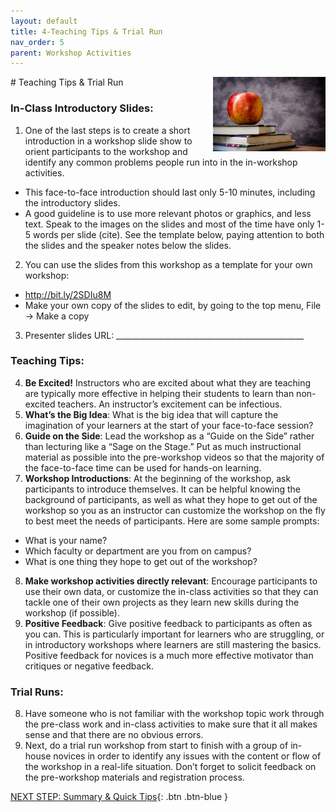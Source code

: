 ```yaml
---
layout: default
title: 4-Teaching Tips & Trial Run
nav_order: 5
parent: Workshop Activities
---
```

<img src="images/apple-logo.png" style="float:right;width:180px;" alt="Apple Logo">
# Teaching Tips & Trial Run

### In-Class Introductory Slides:
1. One of the last steps is to create a short introduction in a workshop slide show to orient participants to the workshop and identify any common problems people run into in the in-workshop activities.
- This face-to-face introduction should last only 5-10 minutes, including the introductory slides.
- A good guideline is to use more relevant photos or graphics, and less text. Speak to the images on the slides and most of the time have only 1-5 words per slide (cite). See the template below, paying attention to both the slides and the speaker notes below the slides.
2. You can use the slides from this workshop as a template for your own workshop:
- http://bit.ly/2SDIu8M 
- Make your own copy of the slides to edit, by going to the top menu, File -> Make a copy 
3. Presenter slides URL: _______________________________________________

### Teaching Tips:
4. **Be Excited!** Instructors who are excited about what they are teaching are typically more effective in helping their students to learn than non-excited teachers. An instructor’s excitement can be infectious.
5. **What’s the Big Idea**: What is the big idea that will capture the imagination of your learners at the start of your face-to-face session?
6. **Guide on the Side**: Lead the workshop as a “Guide on the Side” rather than lecturing like a “Sage on the Stage.” Put as much instructional material as possible into the pre-workshop videos so that the majority of the face-to-face time can be used for hands-on learning.
7. **Workshop Introductions**: At the beginning of the workshop, ask participants to introduce themselves. It can be helpful knowing the background of participants, as well as what they hope to get out of the workshop so you as an instructor can customize the workshop on the fly to best meet the needs of participants. Here are some sample prompts: 
- What is your name?
- Which faculty or department are you from on campus?
- What is one thing they hope to get out of the workshop?
8. **Make workshop activities directly relevant**: Encourage participants to use their own data, or customize the in-class activities so that they can tackle one of their own projects as they learn new skills during the workshop (if possible).
9. **Positive Feedback**: Give positive feedback to participants as often as you can. This is particularly important for learners who are struggling, or in introductory workshops where learners are still mastering the basics.  Positive feedback for novices is a much more effective motivator than critiques or negative feedback.

### Trial Runs:
8. Have someone who is not familiar with the workshop topic work through the pre-class work and in-class activities to make sure that it all makes sense and that there are no obvious errors.
9. Next, do a trial run workshop from start to finish with a group of in-house novices in order to identify any issues with the content or flow of the workshop in a real-life situation. Don’t forget to solicit feedback on the pre-workshop materials and registration process.

[NEXT STEP: Summary & Quick Tips](summary-tips.html){: .btn .btn-blue }
